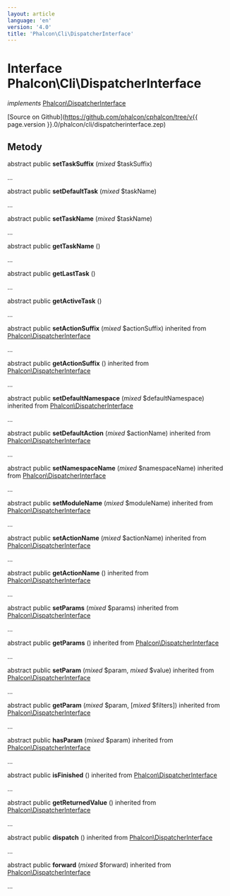 ```yaml
---
layout: article
language: 'en'
version: '4.0'
title: 'Phalcon\Cli\DispatcherInterface'
---
```

# Interface **Phalcon\Cli\DispatcherInterface**

*implements* [Phalcon\DispatcherInterface](Phalcon_DispatcherInterface)

[Source on Github](https://github.com/phalcon/cphalcon/tree/v{{ page.version }}.0/phalcon/cli/dispatcherinterface.zep)

## Metody

abstract public **setTaskSuffix** (*mixed* $taskSuffix)

...

abstract public **setDefaultTask** (*mixed* $taskName)

...

abstract public **setTaskName** (*mixed* $taskName)

...

abstract public **getTaskName** ()

...

abstract public **getLastTask** ()

...

abstract public **getActiveTask** ()

...

abstract public **setActionSuffix** (*mixed* $actionSuffix) inherited from [Phalcon\DispatcherInterface](Phalcon_DispatcherInterface)

...

abstract public **getActionSuffix** () inherited from [Phalcon\DispatcherInterface](Phalcon_DispatcherInterface)

...

abstract public **setDefaultNamespace** (*mixed* $defaultNamespace) inherited from [Phalcon\DispatcherInterface](Phalcon_DispatcherInterface)

...

abstract public **setDefaultAction** (*mixed* $actionName) inherited from [Phalcon\DispatcherInterface](Phalcon_DispatcherInterface)

...

abstract public **setNamespaceName** (*mixed* $namespaceName) inherited from [Phalcon\DispatcherInterface](Phalcon_DispatcherInterface)

...

abstract public **setModuleName** (*mixed* $moduleName) inherited from [Phalcon\DispatcherInterface](Phalcon_DispatcherInterface)

...

abstract public **setActionName** (*mixed* $actionName) inherited from [Phalcon\DispatcherInterface](Phalcon_DispatcherInterface)

...

abstract public **getActionName** () inherited from [Phalcon\DispatcherInterface](Phalcon_DispatcherInterface)

...

abstract public **setParams** (*mixed* $params) inherited from [Phalcon\DispatcherInterface](Phalcon_DispatcherInterface)

...

abstract public **getParams** () inherited from [Phalcon\DispatcherInterface](Phalcon_DispatcherInterface)

...

abstract public **setParam** (*mixed* $param, *mixed* $value) inherited from [Phalcon\DispatcherInterface](Phalcon_DispatcherInterface)

...

abstract public **getParam** (*mixed* $param, [*mixed* $filters]) inherited from [Phalcon\DispatcherInterface](Phalcon_DispatcherInterface)

...

abstract public **hasParam** (*mixed* $param) inherited from [Phalcon\DispatcherInterface](Phalcon_DispatcherInterface)

...

abstract public **isFinished** () inherited from [Phalcon\DispatcherInterface](Phalcon_DispatcherInterface)

...

abstract public **getReturnedValue** () inherited from [Phalcon\DispatcherInterface](Phalcon_DispatcherInterface)

...

abstract public **dispatch** () inherited from [Phalcon\DispatcherInterface](Phalcon_DispatcherInterface)

...

abstract public **forward** (*mixed* $forward) inherited from [Phalcon\DispatcherInterface](Phalcon_DispatcherInterface)

...